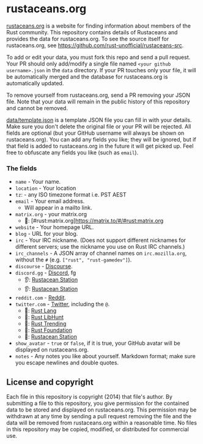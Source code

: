 rustaceans.org
==============

[rustaceans.org](https://www.rustaceans.org/) is a website for finding
information about members of the Rust community. This repository contains details of Rustaceans and provides the data for rustaceans.org. To see the source itself for rustaceans.org, see
https://github.com/rust-unofficial/rustaceans-src.

To add or edit your data, you must fork this repo and send a pull request. Your PR should only add/modify a single file named `<your github username>.json` in the `data` directory. If your PR touches only your file, it will be automatically merged and the database for rustaceans.org is automatically updated.

To remove yourself from rustaceans.org, send a PR removing your JSON file. Note
that your data will remain in the public history of this repository and cannot
be removed.

[data/template.json](https://github.com/nrc/rustaceans.org/blob/master/data/template.json)
is a template JSON file you can fill in with your details. Make sure you don't
delete the original file or your PR will be rejected. All fields are optional
(but your GitHub username will always be shown on rustaceans.org). You can add
any fields you like; they will be ignored, but if that field is added to
rustaceans.org in the future it will get picked up. Feel free to obfuscate any
fields you like (such as `email`).

### The fields

* `name` - Your name.
* `location` - Your location
* `tz`: - any ISO timezone format i.e. PST AEST
* `email` - Your email address. 
  - Will appear in a mailto link.
* `matrix.org` - your matrix.org
  - 👀: [#rust:matrix.org]https://matrix.to/#/#rust:matrix.org
* `website` - Your homepage URL.
* `blog` - URL for your blog.
* `irc` - Your IRC nickname.  (Does not support different nicknames for
  different servers; use the nickname you use on Rust IRC channels.)
* `irc_channels` - A JSON array of channel names on `irc.mozilla.org`, without
  the `#` (e.g. `["rust", "rust-gamedev"]`).
* `discourse` - [Discourse](https://internals.rust-lang.org/).
* `discord.gg` - [Discord](https://discord.gg/), fg
  - 👂:  [Rustacean Station](https://discord.gg/chW4EKV9)
  - 👂:  [Rustacean Station](https://discord.gg/chW4EKV9)
* `reddit.com` -  [Reddit](https://www.reddit.com/r/rust/).
* `twitter.com` - [Twitter](https://twitter.com/), including the
  `@`.
    - 👀: [Rust Lang](http://twitter.com/Rustlang)
    - 👀: [Rust LibHunt](http://twitter.com/RustLibHunt)
    - 👀: [Rust Trending](http://twitter.com/Rusttrending)
    - 👀: [Rust Foundation](http://twitter.com/Rust_foundation)
    - 👀: [Rustacean Station](http://twitter.com/rustaceanfm)
* `show_avatar` - `true` or `false`, if it is true, your GitHub avatar will be displayed on rustaceans.org.
* `notes` - Any notes you like about yourself. Markdown format; make sure you
  escape newlines and double quotes.

## License and copyright

Each file in this repository is copyright (2014) that file's author. By
submitting a file to this repository, you give permission for the contained data
to be stored and displayed on rustaceans.org. This permission may be withdrawn
at any time by sending a pull request removing the file and the data will be
removed from rustaceans.org within a reasonable time. No files in this
repository may be copied, modified, or distributed for commercial use.
